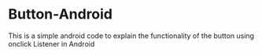 Button-Android
==============
This is a simple android code to explain the functionality of the button using onclick Listener in Android

